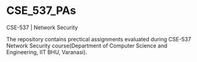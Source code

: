 # CSE_537_PAs
CSE-537 | Network Security

The repository contains prectical assignments evaluated during CSE-537 Network Security course(Department of Computer Science and Engineering, IIT BHU, Varanasi).

